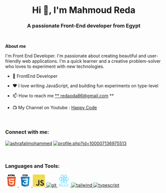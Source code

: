 <h1 align="center">Hi 👋, I'm Mahmoud Reda </h1>
<h3 align="center">A passionate Front-End developer from Egypt </h1>

<br />

**About me**

 I'm Front End Developer. I'm passionate about creating beautiful and user-friendly web applications. I'm a quick learner and a creative problem-solver who loves to experiment with new technologies.
 


- 💼 FrontEnd Developer

- ❤️ I love writing JavaScript, and building fun experiments on type-level

- 📫 How to reach me <a href="milto:redaoda86@gmail.com" target="_blank">** redaoda86@gmail.com ** </a>

- 📺 My Channel on Youtube : <a href="youtube.com/@happy_code" target="_blank"> Happy Code </a>


<br />
<h3 align="left">Connect with me:</h3>
<p align="left">
<a href="https://www.linkedin.com/in/mahmoud-reda-287b88285/" target="blank"><img align="center" src="https://raw.githubusercontent.com/rahuldkjain/github-profile-readme-generator/master/src/images/icons/Social/linked-in-alt.svg" alt="ashrafalimohammed" height="30" width="40" target="_blank" /></a>
<a href="https://www.facebook.com/houdareda.99" target="blank"><img align="center" src="https://raw.githubusercontent.com/rahuldkjain/github-profile-readme-generator/master/src/images/icons/Social/facebook.svg" alt="profile.php?id=100007136975513" height="30" width="40" target="_blank" /></a>
</p>

<br />

<h3 align="left">Languages and Tools:</h3>
<p align="left"> 
 <a target="_blank" href="https://www.w3.org/html/" target="_blank" rel="noreferrer"> <img src="https://raw.githubusercontent.com/devicons/devicon/master/icons/html5/html5-original-wordmark.svg" alt="html5" width="40" height="40"/> </a>  <a target="_blank" href="https://www.w3schools.com/css/" target="_blank" rel="noreferrer">  <img src="https://raw.githubusercontent.com/devicons/devicon/master/icons/css3/css3-original-wordmark.svg" alt="css3" width="40" height="40"/> </a> <a target="_blank" href="https://developer.mozilla.org/en-US/docs/Web/JavaScript" target="_blank" rel="noreferrer"> <img src="https://raw.githubusercontent.com/devicons/devicon/master/icons/javascript/javascript-original.svg" alt="javascript" width="40" height="40"/> </a> <a target="_blank" href="https://git-scm.com/" target="_blank" rel="noreferrer"> <img src="https://www.vectorlogo.zone/logos/git-scm/git-scm-icon.svg" alt="git" width="40" height="40"/> </a> <a target="_blank" href="https://reactjs.org/" target="_blank" rel="noreferrer"> <img src="https://raw.githubusercontent.com/devicons/devicon/master/icons/react/react-original-wordmark.svg" alt="react" width="40" height="40"/> </a> <a target="_blank" href="https://tailwindcss.com/" target="_blank" rel="noreferrer"> <img src="https://www.vectorlogo.zone/logos/tailwindcss/tailwindcss-icon.svg" alt="tailwind" width="40" height="40"/> </a> <a target="_blank" href="https://www.typescriptlang.org/" target="_blank" rel="noreferrer"> <img src="https://d2nir1j4sou8ez.cloudfront.net/wp-content/uploads/2021/12/nextjs-boilerplate-logo.png" alt="typescript" width="40" height="40"/> </a> </p>
